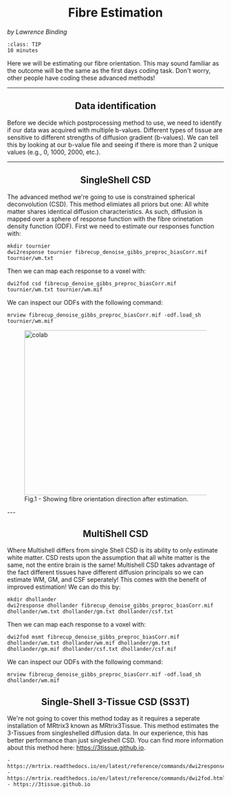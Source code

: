 # Fibre Estimation
_by Lawrence Binding_

```{admonition} Estimated Time 
:class: TIP
10 minutes
```

Here we will be estimating our fibre orientation. This may sound familiar as the outcome will be the same as the first days coding task. Don't worry, other people have coding these advanced methods! 

<style>
h1 {text-align: center;}
h2 {text-align: center;}
</style>

--- 

## Data identification
Before we decide which postprocessing method to use, we need to identify if our data was acquired with multiple b-values. Different types of tissue are sensitive to different strengths of diffusion gradient (b-values). We can tell this by looking at our b-value file and seeing if there is more than 2 unique values (e.g., 0, 1000, 2000, etc.). 

--- 

## SingleShell CSD 
The advanced method we're going to use is constrained spherical deconvolution (CSD). This method elimiates all priors but one: All white matter shares identical diffusion characteristics. As such, diffusion is mapped over a sphere of response function with the fibre orinetation density function (ODF). First we need to estimate our responses function with:

```shell
mkdir tournier
dwi2response tournier fibrecup_denoise_gibbs_preproc_biasCorr.mif tournier/wm.txt
```
Then we can map each response to a voxel with: 

```shell
dwi2fod csd fibrecup_denoise_gibbs_preproc_biasCorr.mif tournier/wm.txt tournier/wm.mif 
```
We can inspect our ODFs with the following command: 

```shell
mrview fibrecup_denoise_gibbs_preproc_biasCorr.mif -odf.load_sh tournier/wm.mif 
```
<figure>
<img src="../../_static/img/odf.png" alt="colab" style="width:461px;height:383px;">
<figcaption>Fig.1 - Showing fibre orientation direction after estimation.</figcaption>
</figure>
---

## MultiShell CSD 
Where Multishell differs from single Shell CSD is its ability to only estimate white matter. CSD rests upon the assumption that all white matter is the same, not the entire brain is the same! Multishell CSD takes advantage of the fact different tissues have different diffusion principals so we can estimate WM, GM, and CSF seperately! This comes with the benefit of improved estimation! We can do this by:

```shell
mkdir dhollander
dwi2response dhollander fibrecup_denoise_gibbs_preproc_biasCorr.mif dhollander/wm.txt dhollander/gm.txt dhollander/csf.txt
```
Then we can map each response to a voxel with: 

```shell
dwi2fod msmt fibrecup_denoise_gibbs_preproc_biasCorr.mif dhollander/wm.txt dhollander/wm.mif dhollander/gm.txt dhollander/gm.mif dhollander/csf.txt dhollander/csf.mif
```
We can inspect our ODFs with the following command: 

```shell
mrview fibrecup_denoise_gibbs_preproc_biasCorr.mif -odf.load_sh dhollander/wm.mif 
```

## Single-Shell 3-Tissue CSD (SS3T)
We're not going to cover this method today as it requires a seperate installation of MRtrix3 known as MRtrix3Tissue. This method estimates the 3-Tissues from singleshelled diffusion data. In our experience, this has better performance than just singleshell CSD. You can find more information about this method here: https://3tissue.github.io. 


<style>
  .iframe-container {
		text-align:center;
  		width:100%;
  }
</style>


```{admonition} Further reading
- https://mrtrix.readthedocs.io/en/latest/reference/commands/dwi2response.html
- https://mrtrix.readthedocs.io/en/latest/reference/commands/dwi2fod.html
- https://3tissue.github.io

```
